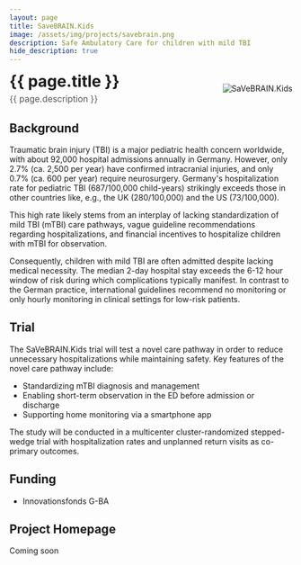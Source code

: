 ```yaml
---
layout: page
title: SaveBRAIN.Kids
image: /assets/img/projects/savebrain.png
description: Safe Ambulatory Care for children with mild TBI
hide_description: true
---
```

<style>
/* Container for header and image */
.header-container {
display: flex;
justify-content: space-between;
align-items: center;
margin-bottom: 20px;
}
/* Style for the corner image */
.corner-image {
max-width: 200px;
max-height: 150px;
object-fit: contain;
}
/* Override default header margins */
.header-container h1 {
margin: 0;
}
/* Style for the title container */
.title-container {
display: flex;
flex-direction: column;
align-items: flex-start;
}
/* Style for the description subtitle */
.description-subtitle {
color: #555;
font-weight: 400;
margin-top: 5px;
margin-bottom: 0;
font-size: 1.1em;
}
/* Hide the default page title - we'll add our own in the flex container */
.page-title {
display: none;
}
</style>
<!-- Custom header with image aligned to title -->
<div class="header-container">
  <div class="title-container">
    <h1>{{ page.title }}</h1>
    <h3 class="description-subtitle">{{ page.description }}</h3>
  </div>
  <img src="{{ '/assets/img/projects/savebrain.png' | relative_url }}" alt="SaVeBRAIN.Kids" class="corner-image">
</div>



## Background
Traumatic brain injury (TBI) is a major pediatric health concern worldwide, with about 92,000 hospital admissions annually in Germany. However, only 2.7% (ca. 2,500 per year) have confirmed intracranial injuries, and only 0.7% (ca. 600 per year) require neurosurgery. Germany's hospitalization rate for pediatric TBI (687/100,000 child-years) strikingly exceeds those in other countries like, e.g., the UK (280/100,000) and the US (73/100,000).

This high rate likely stems from an interplay of lacking standardization of mild TBI (mTBI) care pathways, vague guideline recommendations regarding hospitalizations, and financial incentives to hospitalize children with mTBI for observation.

Consequently, children with mild TBI are often admitted despite lacking medical necessity. The median 2-day hospital stay exceeds the 6-12 hour window of risk during which complications typically manifest. In contrast to the German practice, international guidelines recommend no monitoring or only hourly monitoring in clinical settings for low-risk patients.

## Trial
The SaVeBRAIN.Kids trial will test a novel care pathway in order to reduce unnecessary hospitalizations while maintaining safety. Key features of the novel care pathway include:

-	Standardizing mTBI diagnosis and management
-	Enabling short-term observation in the ED before admission or discharge
-	Supporting home monitoring via a smartphone app

The study will be conducted in a multicenter cluster-randomized stepped-wedge trial with hospitalization rates and unplanned return visits as co-primary outcomes.
 
## Funding
-	Innovationsfonds G-BA

## Project Homepage
Coming soon

